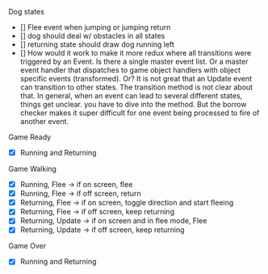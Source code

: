 Dog states

- [] Flee event when jumping or jumping return
- [] dog should deal w/ obstacles in all states
- [] returning state should draw dog running left
- [] How would it work to make it more redux where all transitions were triggered by an Event. Is there a single master event list. Or a master event handler that dispatches to game object handlers with object specific events (transformed). Or?
  It is not great that an Update event can transition to other states. The transition method is not clear about that. In general, when an event can lead to several different states, things get unclear. you have to dive into the method. But the borrow checker makes it super difficult for one event being processed to fire of another event.

Game Ready

- [x] Running and Returning

Game Walking

- [x] Running, Flee -> if on screen, flee
- [x] Running, Flee -> if off screen, return
- [x] Returning, Flee -> if on screen, toggle direction and start fleeing
- [x] Returning, Flee -> if off screen, keep returning
- [x] Returning, Update -> if on screen and in flee mode, Flee
- [x] Returning, Update -> if off screen, keep returning

Game Over

- [x] Running and Returning

